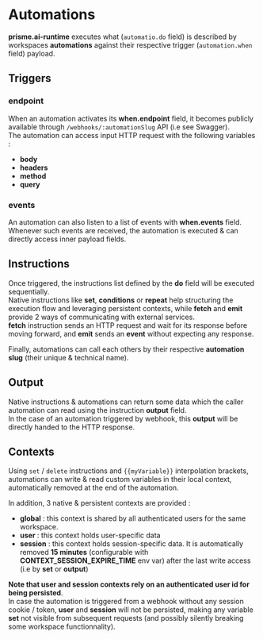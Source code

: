 # Automations

**prisme.ai-runtime** executes what (`automatio.do` field) is described by workspaces **automations** against their respective trigger (`automation.when` field) payload.    

## Triggers  

### endpoint  
When an automation activates its **when.endpoint** field, it becomes publicly available through `/webhooks/:automationSlug` API (i.e see Swagger).  
The automation can access input HTTP request with the following variables :  
- **body**  
- **headers**  
- **method**  
- **query**  

### events  
An automation can also listen to a list of events with **when.events** field.  
Whenever such events are received, the automation is executed & can directly access inner payload fields.

## Instructions  
Once triggered, the instructions list defined by the **do** field will be executed sequentially.  
Native instructions like **set**, **conditions** or **repeat** help structuring the execution flow and leveraging persistent contexts, while **fetch** and **emit** provide 2 ways of communicating with external services.  
**fetch** instruction sends an HTTP request and wait for its response before moving forward, and **emit** sends an **event** without expecting any response.  

Finally, automations can call each others by their respective **automation slug** (their unique & technical name).

## Output  
Native instructions & automations can return some data which the caller automation can read using the instruction **output** field.  
In the case of an automation triggered by webhook, this **output** will be directly handed to the HTTP response.

## Contexts  
Using `set` / `delete` instructions and `{{myVariable}}` interpolation brackets, automations can write & read custom variables in their local context, automatically removed at the end of the automation.  

In addition, 3 native & persistent contexts are provided :  
- **global** : this context is shared by all authenticated users for the same workspace.  
- **user** : this context holds user-specific data  
- **session** : this context holds session-specific data. It is automatically removed **15 minutes** (configurable with **CONTEXT_SESSION_EXPIRE_TIME** env var) after the last write access (i.e by **set** or **output**)

**Note that user and session contexts rely on an authenticated user id for being persisted**.  
In case the automation is triggered from a webhook without any session cookie / token, **user** and **session** will not be persisted, making any variable **set** not visible from subsequent requests (and possibly silently breaking some workspace functionnality).
